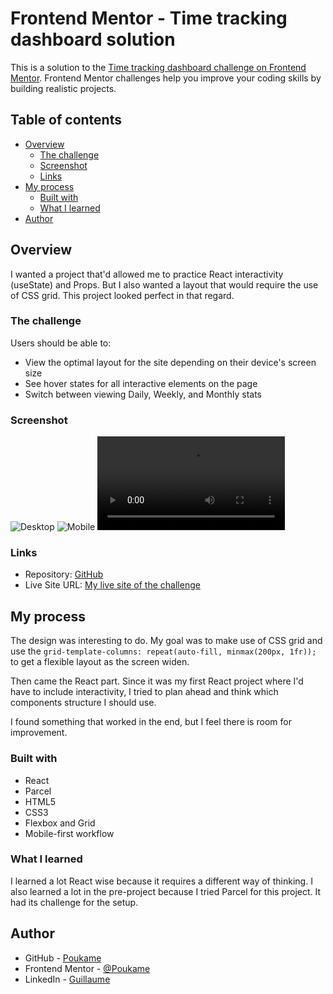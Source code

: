 # Frontend Mentor - Time tracking dashboard solution

This is a solution to the [Time tracking dashboard challenge on Frontend Mentor](https://www.frontendmentor.io/challenges/time-tracking-dashboard-UIQ7167Jw). Frontend Mentor challenges help you improve your coding skills by building realistic projects. 

## Table of contents

- [Overview](#overview)
  - [The challenge](#the-challenge)
  - [Screenshot](#screenshot)
  - [Links](#links)
- [My process](#my-process)
  - [Built with](#built-with)
  - [What I learned](#what-i-learned)
- [Author](#author)

## Overview

I wanted a project that'd allowed me to practice React interactivity (useState) and Props. But I also wanted a layout that would require the use of CSS grid. This project looked perfect in that regard.

### The challenge

Users should be able to:

- View the optimal layout for the site depending on their device's screen size
- See hover states for all interactive elements on the page
- Switch between viewing Daily, Weekly, and Monthly stats

### Screenshot

![Desktop](../src/images/screenshots/desktop.webp)
![Mobile](../src/images/screenshots/mobile.webp)
![Interactivity](../src/images/screenshots/gif.webm)

### Links

- Repository: [GitHub](https://github.com/Poukame/Front-End-Mentor-Challenges/tree/main/FEM%20-%20time-tracking-dashboard)
- Live Site URL: [My live site of the challenge](https://luxury-sopapillas-e6453e.netlify.app/)

## My process

The design was interesting to do. My goal was to make use of CSS grid and use the `grid-template-columns: repeat(auto-fill, minmax(200px, 1fr));` to get a flexible layout as the screen widen.

Then came the React part. Since it was my first React project where I'd have to include interactivity, I tried to plan ahead and think which components structure I should use.

I found something that worked in the end, but I feel there is room for improvement.

### Built with

- React
- Parcel
- HTML5
- CSS3
- Flexbox and Grid
- Mobile-first workflow

### What I learned

I learned a lot React wise because it requires a different way of thinking.
I also learned a lot in the pre-project because I tried Parcel for this project. It had its challenge for the setup.

## Author

- GitHub - [Poukame](https://github.com/Poukame)
- Frontend Mentor - [@Poukame](https://www.frontendmentor.io/profile/Poukame)
- LinkedIn - [Guillaume](https://www.linkedin.com/in/theretg)

